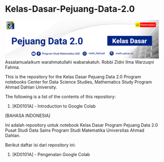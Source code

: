 # Kelas-Dasar-Pejuang-Data-2.0
![](https://github.com/jokoeliyanto/Kelas-Dasar-Pejuang-Data-2.0/blob/main/Gambar/Header%20Kelas%20Dasar.jpg?raw=true)
Assalamualaikum warahmatullahi wabarakatuh.
Robbi Zidni Ilma Warzuqni Fahma.

This is the repository for the Kelas Dasar Pejuang Data 2.0 Program notebooks
Center for Data Science Studies, Mathematics Study Program
Ahmad Dahlan University.

The following is a list of the contents of this repository:
1. [KD0101A] - Introduction to Google Colab


[BAHASA INDONESIA]

Ini adalah repository untuk notebook Kelas Dasar Program Pejuang Data 2.0
Pusat Studi Data Sains Program Studi Matematika
Universitas Ahmad Dahlan.

Berikut daftar isi dari repository ini:
1. [KD0101A] - Pengenalan Google Colab

